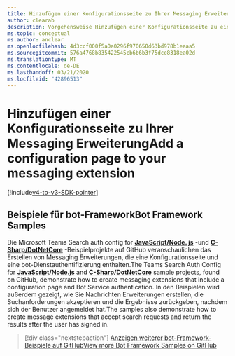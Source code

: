 ```yaml
---
title: Hinzufügen einer Konfigurationsseite zu Ihrer Messaging Erweiterung
author: clearab
description: Vorgehensweise Hinzufügen einer Konfigurationsseite zu einer Messaging Erweiterung
ms.topic: conceptual
ms.author: anclear
ms.openlocfilehash: 4d3ccf000f5a0a0296f970650d63bd978b1eaaa5
ms.sourcegitcommit: 576a4768b835422545cb6b6b3f75dce8318ea02d
ms.translationtype: MT
ms.contentlocale: de-DE
ms.lasthandoff: 03/21/2020
ms.locfileid: "42896513"
---
```

# <a name="add-a-configuration-page-to-your-messaging-extension"></a><span data-ttu-id="a46b7-103">Hinzufügen einer Konfigurationsseite zu Ihrer Messaging Erweiterung</span><span class="sxs-lookup"><span data-stu-id="a46b7-103">Add a configuration page to your messaging extension</span></span>

[!include[v4-to-v3-SDK-pointer](~/includes/v4-to-v3-pointer-me.md)]

## <a name="bot-framework-samples"></a><span data-ttu-id="a46b7-104">Beispiele für bot-Framework</span><span class="sxs-lookup"><span data-stu-id="a46b7-104">Bot Framework Samples</span></span>

<span data-ttu-id="a46b7-105">Die Microsoft Teams Search auth config for [**JavaScript/Node. js**](https://github.com/microsoft/BotBuilder-Samples/tree/master/samples/javascript_nodejs/52.teams-messaging-extensions-search-auth-config) -und [**C-Sharp/DotNetCore**](https://github.com/microsoft/BotBuilder-Samples/tree/master/samples/csharp_dotnetcore/52.teams-messaging-extensions-search-auth-config) -Beispielprojekte auf GitHub veranschaulichen das Erstellen von Messaging Erweiterungen, die eine Konfigurationsseite und eine bot-Dienstauthentifizierung enthalten.</span><span class="sxs-lookup"><span data-stu-id="a46b7-105">The Teams Search Auth Config for [**JavaScript/Node.js**](https://github.com/microsoft/BotBuilder-Samples/tree/master/samples/javascript_nodejs/52.teams-messaging-extensions-search-auth-config) and [**C-Sharp/DotNetCore**](https://github.com/microsoft/BotBuilder-Samples/tree/master/samples/csharp_dotnetcore/52.teams-messaging-extensions-search-auth-config) sample projects, found on GitHub, demonstrate how to create messaging extensions that include a configuration page and Bot Service authentication.</span></span> <span data-ttu-id="a46b7-106">In den Beispielen wird außerdem gezeigt, wie Sie Nachrichten Erweiterungen erstellen, die Suchanforderungen akzeptieren und die Ergebnisse zurückgeben, nachdem sich der Benutzer angemeldet hat.</span><span class="sxs-lookup"><span data-stu-id="a46b7-106">The samples also demonstrate how to create message extensions that accept search requests and return the results after the user has signed in.</span></span>

> [!div class="nextstepaction"]
> [<span data-ttu-id="a46b7-107">Anzeigen weiterer bot-Framework-Beispiele auf GitHub</span><span class="sxs-lookup"><span data-stu-id="a46b7-107">View more Bot Framework Samples on GitHub</span></span>](https://github.com/microsoft/BotBuilder-Samples)

